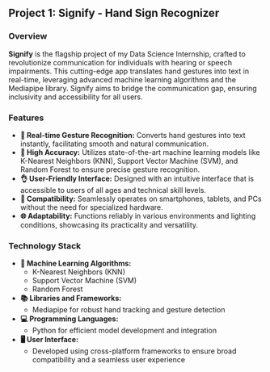 ## Project 1: Signify - Hand Sign Recognizer 
### Overview

**Signify** is the flagship project of my Data Science Internship, crafted to revolutionize communication for individuals with hearing or speech impairments. This cutting-edge app translates hand gestures into text in real-time, leveraging advanced machine learning algorithms and the Mediapipe library. Signify aims to bridge the communication gap, ensuring inclusivity and accessibility for all users.

### Features

- **🚀 Real-time Gesture Recognition:** Converts hand gestures into text instantly, facilitating smooth and natural communication.
- **🎯 High Accuracy:** Utilizes state-of-the-art machine learning models like K-Nearest Neighbors (KNN), Support Vector Machine (SVM), and Random Forest to ensure precise gesture recognition.
- **👌 User-Friendly Interface:** Designed with an intuitive interface that is accessible to users of all ages and technical skill levels.
- **📱 Compatibility:** Seamlessly operates on smartphones, tablets, and PCs without the need for specialized hardware.
- **🌐 Adaptability:** Functions reliably in various environments and lighting conditions, showcasing its practicality and versatility.

### Technology Stack

- **🧠 Machine Learning Algorithms:** 
  - K-Nearest Neighbors (KNN)
  - Support Vector Machine (SVM)
  - Random Forest
- **📚 Libraries and Frameworks:** 
  - Mediapipe for robust hand tracking and gesture detection
- **💻 Programming Languages:** 
  - Python for efficient model development and integration
- **🖥️ User Interface:** 
  - Developed using cross-platform frameworks to ensure broad compatibility and a seamless user experience
